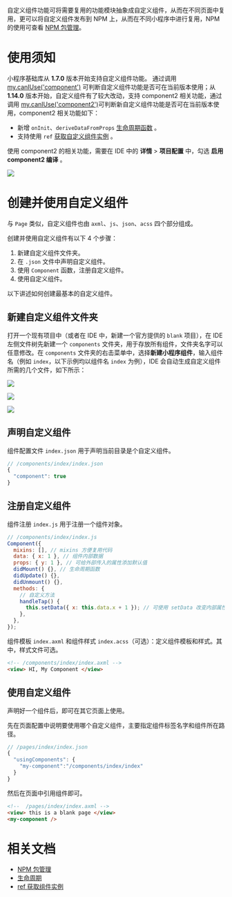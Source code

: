 自定义组件功能可将需要复用的功能模块抽象成自定义组件，从而在不同页面中复用，更可以将自定义组件发布到 NPM 上，从而在不同小程序中进行复用，NPM 的使用可查看 [NPM 包管理](https://opendocs.alipay.com/mini/ide/npm-manage)。

# 使用须知

小程序基础库从 **1.7.0** 版本开始支持自定义组件功能。 通过调用 [my.canIUse('component')](https://opendocs.alipay.com/mini/api/can-i-use) 可判断自定义组件功能是否可在当前版本使用；从 **1.14.0** 版本开始，自定义组件有了较大改动，支持 component2 相关功能，通过调用 [my.canIUse('component2')](https://opendocs.alipay.com/mini/api/can-i-use)可判断新自定义组件功能是否可在当前版本使用，component2 相关功能如下：

- 新增 `onInit`、`deriveDataFromProps` [生命周期函数](https://opendocs.alipay.com/mini/framework/component-lifecycle) 。
- 支持使用 `ref` [获取自定义组件实例](https://opendocs.alipay.com/mini/framework/component-ref) 。

使用 component2 的相关功能，需要在 IDE 中的 **详情** > **项目配置** 中，勾选 **启用 component2 编译** 。

![](https://gw.alipayobjects.com/zos/skylark-tools/public/files/a2af53c562788e90b2cd35adfee8aedb.png#align=left&display=inline&height=1350&margin=%5Bobject%20Object%5D&originHeight=1350&originWidth=2250&status=done&style=none&width=2250)

# 创建并使用自定义组件

与 `Page` 类似，自定义组件也由 `axml`、`js`、`json`、`acss` 四个部分组成。

创建并使用自定义组件有以下 4 个步骤：

1. 新建自定义组件文件夹。
2. 在 `.json` 文件中声明自定义组件。
3. 使用 `Component` 函数，注册自定义组件。
4. 使用自定义组件。

以下讲述如何创建最基本的自定义组件。

## 新建自定义组件文件夹

打开一个现有项目中（或者在 IDE 中，新建一个官方提供的 `blank` 项目），在 IDE 左侧文件树先新建一个 `components` 文件夹，用于存放所有组件，文件夹名字可以任意修改。在 `components` 文件夹的右击菜单中，选择**新建小程序组件**，输入组件名（例如 `index`，以下示例均以组件名 `index` 为例），IDE 会自动生成自定义组件所需的几个文件，如下所示：

![](https://gw.alipayobjects.com/zos/skylark-tools/public/files/183e658b379dc70c645c955fe44cba92.png#align=left&display=inline&height=677&margin=%5Bobject%20Object%5D&originHeight=677&originWidth=710&status=done&style=none&width=710)

![](https://gw.alipayobjects.com/zos/skylark-tools/public/files/73f74774a0494b8825c7f8af550aa8fa.png#align=left&display=inline&height=765&margin=%5Bobject%20Object%5D&originHeight=765&originWidth=1483&status=done&style=none&width=1483)

![](https://gw.alipayobjects.com/zos/skylark-tools/public/files/634260e1d0e2a5f344a2fb0caa732eae.png#align=left&display=inline&height=653&margin=%5Bobject%20Object%5D&originHeight=653&originWidth=1496&status=done&style=none&width=1496)

## 声明自定义组件

组件配置文件 `index.json` 用于声明当前目录是个自定义组件。

```javascript
// /components/index/index.json
{
  "component": true
}
```

## 注册自定义组件

组件注册 `index.js` 用于注册一个组件对象。

```javascript
// /components/index/index.js
Component({
  mixins: [], // mixins 方便复用代码
  data: { x: 1 }, // 组件内部数据
  props: { y: 1 }, // 可给外部传入的属性添加默认值
  didMount() {}, // 生命周期函数
  didUpdate() {},
  didUnmount() {},
  methods: {
    // 自定义方法
    handleTap() {
      this.setData({ x: this.data.x + 1 }); // 可使用 setData 改变内部属性
    },
  },
});
```

组件模板 `index.axml` 和组件样式 `index.acss`（可选）：定义组件模板和样式。其中，样式文件可选。

```html
<!-- /components/index/index.axml -->
<view> HI, My Component </view>
```

## 使用自定义组件

声明好一个组件后，即可在其它页面上使用。

先在页面配置中说明要使用哪个自定义组件，主要指定组件标签名字和组件所在路径。

```javascript
// /pages/index/index.json
{
  "usingComponents": {
    "my-component":"/components/index/index"
  }
}
```

然后在页面中引用组件即可。

```html
<!--  /pages/index/index.axml -->
<view> this is a blank page </view>
<my-component />
```

# 相关文档

- [NPM 包管理](https://opendocs.alipay.com/mini/ide/npm-manage)
- [生命周期](https://opendocs.alipay.com/mini/framework/component-lifecycle)
- [ref 获取组件实例](https://opendocs.alipay.com/mini/framework/component-ref)
